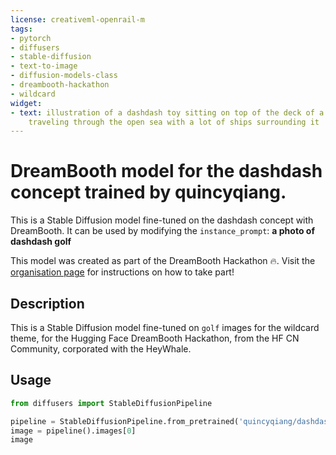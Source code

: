 ```yaml
---
license: creativeml-openrail-m
tags:
- pytorch
- diffusers
- stable-diffusion
- text-to-image
- diffusion-models-class
- dreambooth-hackathon
- wildcard
widget:
- text: illustration of a dashdash toy sitting on top of the deck of a battle ship
    traveling through the open sea with a lot of ships surrounding it
---
```


# DreamBooth model for the dashdash concept trained by quincyqiang.

This is a Stable Diffusion model fine-tuned on the dashdash concept with DreamBooth. It can be used by modifying the `instance_prompt`: **a photo of dashdash golf**

This model was created as part of the DreamBooth Hackathon 🔥. Visit the [organisation page](https://huggingface.co/dreambooth-hackathon) for instructions on how to take part!

## Description


This is a Stable Diffusion model fine-tuned on `golf` images for the wildcard theme, 
for the Hugging Face DreamBooth Hackathon, from the HF CN Community, 
corporated with the HeyWhale.


## Usage

```python
from diffusers import StableDiffusionPipeline

pipeline = StableDiffusionPipeline.from_pretrained('quincyqiang/dashdash-golf-heywhale')
image = pipeline().images[0]
image
```

